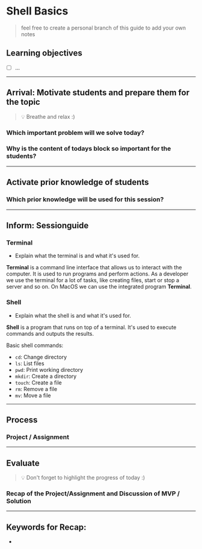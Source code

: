 # Shell Basics

> feel free to create a personal branch of this guide to add your own notes

## Learning objectives

- [ ] ...

---

## Arrival: Motivate students and prepare them for the topic

> 💡 Breathe and relax :)

### Which important problem will we solve today?

### Why is the content of todays block so important for the students?

---

## Activate prior knowledge of students

### Which prior knowledge will be used for this session?

---

## Inform: Sessionguide

### Terminal

- Explain what the terminal is and what it's used for.

**Terminal** is a command line interface that allows us to interact with the computer. It is used to run programs and perform actions. As a developer we use the terminal for a lot of tasks, like creating files, start or stop a server and so on. On MacOS we can use the integrated program **Terminal**.

### Shell

- Explain what the shell is and what it's used for.

**Shell** is a program that runs on top of a terminal. It's used to execute commands and outputs the results.

Basic shell commands:

- `cd`: Change directory
- `ls`: List files
- `pwd`: Print working directory
- `mkdir`: Create a directory
- `touch`: Create a file
- `rm`: Remove a file
- `mv`: Move a file

---

## Process

### Project / Assignment

---

## Evaluate

> 💡 Don't forget to highlight the progress of today :)

### Recap of the Project/Assignment and Discussion of MVP / Solution

---

## Keywords for Recap:

-
